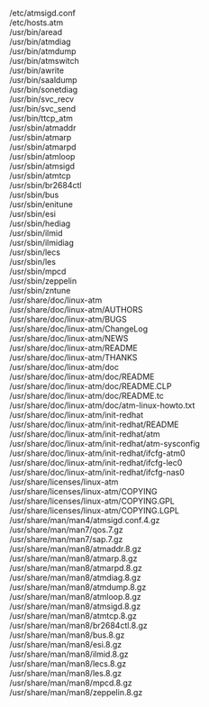 /etc/atmsigd.conf  
/etc/hosts.atm  
/usr/bin/aread  
/usr/bin/atmdiag  
/usr/bin/atmdump  
/usr/bin/atmswitch  
/usr/bin/awrite  
/usr/bin/saaldump  
/usr/bin/sonetdiag  
/usr/bin/svc\_recv  
/usr/bin/svc\_send  
/usr/bin/ttcp\_atm  
/usr/sbin/atmaddr  
/usr/sbin/atmarp  
/usr/sbin/atmarpd  
/usr/sbin/atmloop  
/usr/sbin/atmsigd  
/usr/sbin/atmtcp  
/usr/sbin/br2684ctl  
/usr/sbin/bus  
/usr/sbin/enitune  
/usr/sbin/esi  
/usr/sbin/hediag  
/usr/sbin/ilmid  
/usr/sbin/ilmidiag  
/usr/sbin/lecs  
/usr/sbin/les  
/usr/sbin/mpcd  
/usr/sbin/zeppelin  
/usr/sbin/zntune  
/usr/share/doc/linux-atm  
/usr/share/doc/linux-atm/AUTHORS  
/usr/share/doc/linux-atm/BUGS  
/usr/share/doc/linux-atm/ChangeLog  
/usr/share/doc/linux-atm/NEWS  
/usr/share/doc/linux-atm/README  
/usr/share/doc/linux-atm/THANKS  
/usr/share/doc/linux-atm/doc  
/usr/share/doc/linux-atm/doc/README  
/usr/share/doc/linux-atm/doc/README.CLP  
/usr/share/doc/linux-atm/doc/README.tc  
/usr/share/doc/linux-atm/doc/atm-linux-howto.txt  
/usr/share/doc/linux-atm/init-redhat  
/usr/share/doc/linux-atm/init-redhat/README  
/usr/share/doc/linux-atm/init-redhat/atm  
/usr/share/doc/linux-atm/init-redhat/atm-sysconfig  
/usr/share/doc/linux-atm/init-redhat/ifcfg-atm0  
/usr/share/doc/linux-atm/init-redhat/ifcfg-lec0  
/usr/share/doc/linux-atm/init-redhat/ifcfg-nas0  
/usr/share/licenses/linux-atm  
/usr/share/licenses/linux-atm/COPYING  
/usr/share/licenses/linux-atm/COPYING.GPL  
/usr/share/licenses/linux-atm/COPYING.LGPL  
/usr/share/man/man4/atmsigd.conf.4.gz  
/usr/share/man/man7/qos.7.gz  
/usr/share/man/man7/sap.7.gz  
/usr/share/man/man8/atmaddr.8.gz  
/usr/share/man/man8/atmarp.8.gz  
/usr/share/man/man8/atmarpd.8.gz  
/usr/share/man/man8/atmdiag.8.gz  
/usr/share/man/man8/atmdump.8.gz  
/usr/share/man/man8/atmloop.8.gz  
/usr/share/man/man8/atmsigd.8.gz  
/usr/share/man/man8/atmtcp.8.gz  
/usr/share/man/man8/br2684ctl.8.gz  
/usr/share/man/man8/bus.8.gz  
/usr/share/man/man8/esi.8.gz  
/usr/share/man/man8/ilmid.8.gz  
/usr/share/man/man8/lecs.8.gz  
/usr/share/man/man8/les.8.gz  
/usr/share/man/man8/mpcd.8.gz  
/usr/share/man/man8/zeppelin.8.gz  
